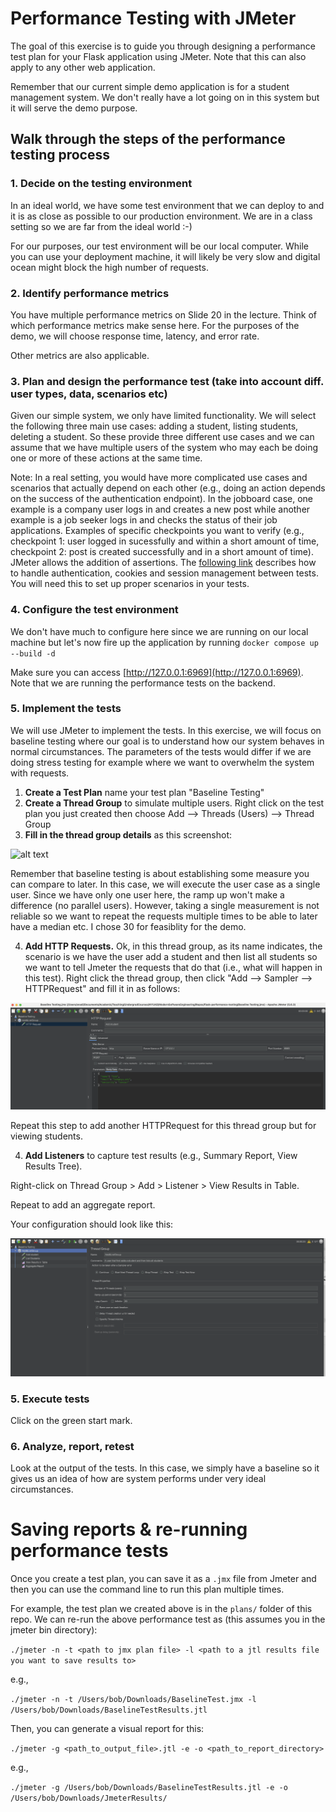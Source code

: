 
# Performance Testing with JMeter

The goal of this exercise is to guide you through designing a performance test plan for your Flask application using JMeter. Note that this can also apply to any other web application.

Remember that our current simple demo application is for a student management system. We don't really have a lot going on in this system but it will serve the demo purpose.


## Walk through the steps of the performance testing process

### 1.  Decide on the testing environment

In an ideal world, we have some test environment that we can deploy to and it is as close as possible to our production environment. We are in a class setting so we are far from the ideal world :-) 

For our purposes, our test environment will be our local computer. While you can use your deployment machine, it will likely be very slow and digital ocean might block the high number of requests.

### 2.  Identify performance metrics

You have multiple performance metrics on Slide 20 in the lecture. Think of which performance metrics make sense here. For the purposes of the demo, we will choose response time, latency, and error rate.

Other metrics are also applicable.

### 3. Plan and design the performance test (take into account diff. user types, data, scenarios etc)

Given our simple system, we only have limited functionality. We will select the following three main use cases: adding a student, listing students, deleting a student. So these provide three different use cases and we can assume that we have multiple users of the system who may each be doing one or more of these actions at the same time.

Note: In a real setting, you would have more complicated use cases and scenarios that actually depend on each other (e.g., doing an action depends on the success of the authentication endpoint). In the jobboard case, one example is a company user logs in and creates a new post while another example is a job seeker logs in and checks the status of their job applications. Examples of specific checkpoints you want to verify (e.g., checkpoint 1: user logged in sucessfully and within a short amount of time, checkpoint 2: post is created successfully and in a short amount of time). JMeter allows the addition of assertions. The [following link](https://www.baeldung.com/jmeter-session-cookie-management) describes how to handle authentication, cookies and session management between tests. You will need this to set up proper scenarios in your tests.

### 4. Configure the test environment

We don't have much to configure here since we are running on our local machine but let's now fire up the application by running `docker compose up --build -d`

Make sure you can access [http://127.0.0.1:6969](http://127.0.0.1:6969). Note that we are running the performance tests on the backend.

### 5. Implement the tests

We will use JMeter to implement the tests. In this exercise, we will focus on baseline testing where our goal is to understand how our system behaves in normal circumstances. The parameters of the tests would differ if we are doing stress testing for example where we want to overwhelm the system with requests.

1. **Create a Test Plan** name your test plan "Baseline Testing"
2. **Create a Thread Group** to simulate multiple users. Right click on the test plan you just created then choose Add --> Threads (Users) --> Thread Group
3. **Fill in the thread group details** as this screenshot:

![alt text](/docs/imgs/image.png)

Remember that baseline testing is about establishing some measure you can compare to later. In this case, we will execute the user case as a single user. Since we have only one user here, the ramp up won't make a difference (no parallel users). However, taking a single measurement is not reliable so we want to repeat the requests multiple times to be able to later have a median etc. I chose 30 for feasiblity for the demo.

4. **Add HTTP Requests.** Ok, in this thread group, as its name indicates, the scenario is we have the user add a student and then list all students so we want to tell Jmeter the requests that do that (i.e., what will happen in this test). Right click the thread group, then click "Add --> Sampler --> HTTPRequest" and fill it in as follows:

![alt text](/docs/imgs/addstudent.png)

Repeat this step to add another HTTPRequest for this thread group but for viewing students.

4. **Add Listeners** to capture test results (e.g., Summary Report, View Results Tree).

Right-click on Thread Group > Add > Listener > View Results in Table.

Repeat to add an aggregate report.

Your configuration should look like this:

![alt text](/docs/imgs/reports.png)

### 5. Execute tests

Click on the green start mark.

### 6. Analyze, report, retest  

Look at the output of the tests. In this case, we simply have a baseline so it gives us an idea of how are system performs under very ideal circumstances.

# Saving reports & re-running performance tests

Once you create a test plan, you can save it as a `.jmx` file from Jmeter and then you can use the command line to run this plan multiple times. 

For example, the test plan we created above is in the `plans/` folder of this repo. We can re-run the above performance test as (this assumes you in the jmeter bin directory):

`./jmeter -n -t <path to jmx plan file> -l <path to a jtl results file you want to save results to>`

e.g.,

`./jmeter -n -t /Users/bob/Downloads/BaselineTest.jmx -l /Users/bob/Downloads/BaselineTestResults.jtl`

Then, you can generate a visual report for this:

`./jmeter -g <path_to_output_file>.jtl -e -o <path_to_report_directory>`

e.g., 


`./jmeter -g /Users/bob/Downloads/BaselineTestResults.jtl -e -o /Users/bob/Downloads/JmeterResults/`